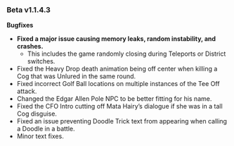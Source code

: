 ### Beta v1.1.4.3

**Bugfixes**
- **Fixed a major issue causing memory leaks, random instability, and crashes.**
  - This includes the game randomly closing during Teleports or District switches.
- Fixed the Heavy Drop death animation being off center when killing a Cog that was Unlured in the same round.
- Fixed incorrect Golf Ball locations on multiple instances of the Tee Off attack.
- Changed the Edgar Allen Pole NPC to be better fitting for his name.
- Fixed the CFO Intro cutting off Mata Hairy’s dialogue if she was in a tall Cog disguise.
- Fixed an issue preventing Doodle Trick text from appearing when calling a Doodle in a battle.
- Minor text fixes. 
